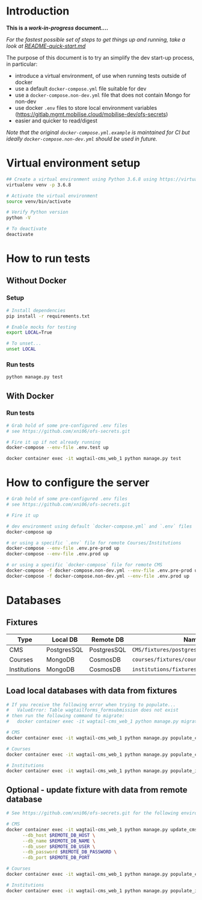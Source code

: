 # Introduction
**This is a _work-in-progress_ document....**

_For the fastest possible set of steps to get things up and running, take a look at [README-quick-start.md](README-quick-start.md)_

The purpose of this document is to try an simplify the dev start-up process, in particular:
- introduce a virtual environment, of use when running tests outside of docker
- use a default `docker-compose.yml` file suitable for dev
- use a `docker-compose.non-dev.yml` file that does not contain Mongo for non-dev
- use docker `.env` files to store local environment variables (https://gitlab.mgmt.mobilise.cloud/mobilise-dev/ofs-secrets)
- easier and quicker to read/digest

_Note that the original `docker-compose.yml.example` is maintained for CI but ideally `docker-compose.non-dev.yml` should be used in future._

# Virtual environment setup
```bash
## Create a virtual environment using Python 3.6.8 using https://virtualenv.pypa.io
virtualenv venv -p 3.6.8

# Activate the virtual environment 
source venv/bin/activate

# Verify Python version
python -V

# To deactivate
deactivate
```

# How to run tests
## Without Docker
### Setup
```bash
# Install dependencies
pip install -r requirements.txt

# Enable mocks for testing
export LOCAL=True

# To unset...
unset LOCAL
```

### Run tests
```bash
python manage.py test
```

## With Docker
### Run tests
```bash
# Grab hold of some pre-configured .env files
# see https://github.com/xni06/ofs-secrets.git

# Fire it up if not already running
docker-compose --env-file .env.test up 

docker container exec -it wagtail-cms_web_1 python manage.py test   
```

# How to configure the server
```bash
# Grab hold of some pre-configured .env files
# see https://github.com/xni06/ofs-secrets.git

# Fire it up 

# dev environment using default `docker-compose.yml` and `.env` files
docker-compose up 

# or using a specific `.env` file for remote Courses/Institutions
docker-compose --env-file .env.pre-prod up
docker-compose --env-file .env.prod up

# or using a specific `docker-compose` file for remote CMS
docker-compose -f docker-compose.non-dev.yml --env-file .env.pre-prod up
docker-compose -f docker-compose.non-dev.yml --env-file .env.prod up
```

# Databases
## Fixtures
Type         | Local DB    | Remote DB   | Name                                     
---          | ---         | ---         | ---
CMS          | PostgresSQL | PostgresSQL | `CMS/fixtures/postgres.json` 
Courses      | MongoDB     | CosmosDB    | `courses/fixtures/courses.json` 
Institutions | MongoDB     | CosmosDB    | `institutions/fixtures/institutions.json` 

## Load local databases with data from fixtures
```bash
# If you receive the following error when trying to populate...
#   ValueError: Table wagtailforms_formsubmission does not exist
# then run the following command to migrate:
#   docker container exec -it wagtail-cms_web_1 python manage.py migrate

# CMS
docker container exec -it wagtail-cms_web_1 python manage.py populate_cms

# Courses
docker container exec -it wagtail-cms_web_1 python manage.py populate_courses

# Institutions
docker container exec -it wagtail-cms_web_1 python manage.py populate_institutions
```

## Optional - update fixture with data from remote database
```bash
# See https://github.com/xni06/ofs-secrets.git for the following environment variables 

# CMS
docker container exec -it wagtail-cms_web_1 python manage.py update_cms_fixture \
      --db_host $REMOTE_DB_HOST \
      --db_name $REMOTE_DB_NAME \
      --db_user $REMOTE_DB_USER \
      --db_password $REMOTE_DB_PASSWORD \
      --db_port $REMOTE_DB_PORT

# Courses
docker container exec -it wagtail-cms_web_1 python manage.py populate_courses --update

# Institutions
docker container exec -it wagtail-cms_web_1 python manage.py populate_institutions --update
```
